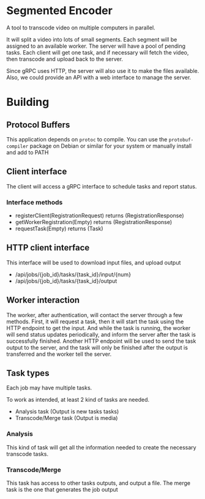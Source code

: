 # Segmented Encoder

A tool to transcode video on multiple computers in parallel.

It will split a video into lots of small segments. Each segment will be assigned to an available worker. The server will
have a pool of pending tasks.
Each client will get one task, and if necessary will fetch the video, then transcode and upload back to the server.

Since gRPC uses HTTP, the server will also use it to make the files available.
Also, we could provide an API with a web interface to manage the server.

# Building

## Protocol Buffers

This application depends on `protoc` to compile.
You can use the `protobuf-compiler` package on Debian or similar for your system or manually install and add to PATH

## Client interface

The client will access a gRPC interface to schedule tasks and report status.

### Interface methods

- registerClient(RegistrationRequest) returns (RegistrationResponse)
- getWorkerRegistration(Empty) returns (RegistrationResponse)
- requestTask(Empty) returns (Task)

## HTTP client interface

This interface will be used to download input files, and upload output

- /api/jobs/{job_id}/tasks/{task_id}/input/{num}
- /api/jobs/{job_id}/tasks/{task_id}/output

## Worker interaction

The worker, after authentication, will contact the server through a few methods.
First, it will request a task, then it will start the task using the HTTP endpoint to get the input. And while the task
is running, the worker will send status updates periodically, and inform the server after the task is successfully
finished. Another HTTP endpoint will be used to send the task output to the server, and the task will only be finished
after the output is transferred and the worker tell the server.

## Task types

Each job may have multiple tasks.

To work as intended, at least 2 kind of tasks are needed.

- Analysis task (Output is new tasks tasks)
- Transcode/Merge task (Output is media)

### Analysis

This kind of task will get all the information needed to create the necessary transcode tasks.

### Transcode/Merge

This task has access to other tasks outputs, and output a file.
The merge task is the one that generates the job output